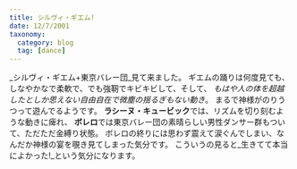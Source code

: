 ```yaml
---
title: シルヴィ・ギエム!
date: 12/7/2001
taxonomy:
  category: blog
  tag: [dance]
---
```


_シルヴィ・ギエム+東京バレー団_見て来ました。
ギエムの踊りは何度見ても、しなやかなで柔軟で、でも強靭でキビキビして、そして、
_もはや人の体を超越したとしか思えない自由自在で微塵の揺るぎもない動き_。
まるで神様がのりうつって遊んでるようです。
**ラシーヌ・キュービック**では、リズムを切り刻むような動きに痺れ、
**ボレロ**では東京バレー団の素晴らしい男性ダンサー群もついて、ただただ金縛り状態。
ボレロの終りには思わず震えて涙ぐんでしまい、なんだか神様の宴を覗き見てしまった気分です。
こういうの見ると_生きてて本当によかった!_という気分になります。